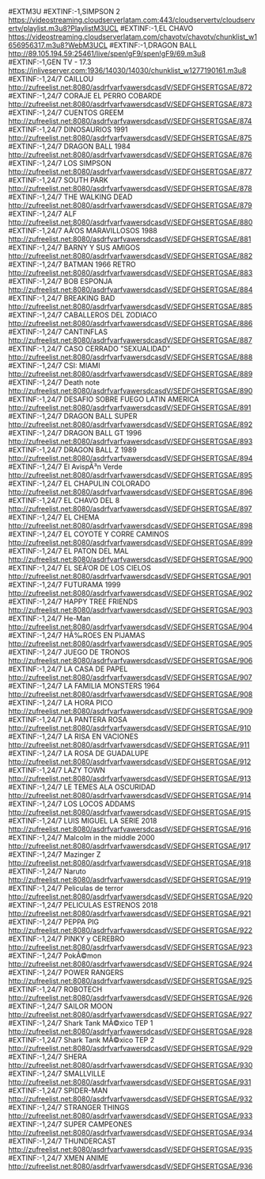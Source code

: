 #EXTM3U
#EXTINF:-1,SIMPSON 2
https://videostreaming.cloudserverlatam.com:443/cloudservertv/cloudservertv/playlist.m3u8?PlaylistM3UCL
#EXTINF:-1,EL CHAVO
https://videostreaming.cloudserverlatam.com/chavotv/chavotv/chunklist_w1656956317.m3u8?WebM3UCL
#EXTINF:-1,DRAGON BALL
http://89.105.194.59:25461/live/spen!gF9/spen!gF9/69.m3u8
#EXTINF:-1,GEN TV - 17.3
https://inliveserver.com:1936/14030/14030/chunklist_w1277190161.m3u8
#EXTINF:-1,24/7  CAILLOU
http://zufreelist.net:8080/asdrfvarfvawersdcasdV/SEDFGHSERTGSAE/872
#EXTINF:-1,24/7  CORAJE EL PERRO COBARDE
http://zufreelist.net:8080/asdrfvarfvawersdcasdV/SEDFGHSERTGSAE/873
#EXTINF:-1,24/7  CUENTOS GREEM
http://zufreelist.net:8080/asdrfvarfvawersdcasdV/SEDFGHSERTGSAE/874
#EXTINF:-1,24/7  DINOSAURIOS 1991
http://zufreelist.net:8080/asdrfvarfvawersdcasdV/SEDFGHSERTGSAE/875
#EXTINF:-1,24/7  DRAGON BALL 1984
http://zufreelist.net:8080/asdrfvarfvawersdcasdV/SEDFGHSERTGSAE/876
#EXTINF:-1,24/7  LOS SIMPSON
http://zufreelist.net:8080/asdrfvarfvawersdcasdV/SEDFGHSERTGSAE/877
#EXTINF:-1,24/7  SOUTH PARK
http://zufreelist.net:8080/asdrfvarfvawersdcasdV/SEDFGHSERTGSAE/878
#EXTINF:-1,24/7  THE WALKING DEAD
http://zufreelist.net:8080/asdrfvarfvawersdcasdV/SEDFGHSERTGSAE/879
#EXTINF:-1,24/7 ALF
http://zufreelist.net:8080/asdrfvarfvawersdcasdV/SEDFGHSERTGSAE/880
#EXTINF:-1,24/7 AÃ‘OS MARAVILLOSOS 1988
http://zufreelist.net:8080/asdrfvarfvawersdcasdV/SEDFGHSERTGSAE/881
#EXTINF:-1,24/7 BARNY Y SUS AMIGOS
http://zufreelist.net:8080/asdrfvarfvawersdcasdV/SEDFGHSERTGSAE/882
#EXTINF:-1,24/7 BATMAN 1966 RETRO
http://zufreelist.net:8080/asdrfvarfvawersdcasdV/SEDFGHSERTGSAE/883
#EXTINF:-1,24/7 BOB ESPONJA
http://zufreelist.net:8080/asdrfvarfvawersdcasdV/SEDFGHSERTGSAE/884
#EXTINF:-1,24/7 BREAKING  BAD
http://zufreelist.net:8080/asdrfvarfvawersdcasdV/SEDFGHSERTGSAE/885
#EXTINF:-1,24/7 CABALLEROS DEL ZODIACO
http://zufreelist.net:8080/asdrfvarfvawersdcasdV/SEDFGHSERTGSAE/886
#EXTINF:-1,24/7 CANTINFLAS
http://zufreelist.net:8080/asdrfvarfvawersdcasdV/SEDFGHSERTGSAE/887
#EXTINF:-1,24/7 CASO CERRADO "SEXUALIDAD"
http://zufreelist.net:8080/asdrfvarfvawersdcasdV/SEDFGHSERTGSAE/888
#EXTINF:-1,24/7 CSI: MIAMI
http://zufreelist.net:8080/asdrfvarfvawersdcasdV/SEDFGHSERTGSAE/889
#EXTINF:-1,24/7 Death note
http://zufreelist.net:8080/asdrfvarfvawersdcasdV/SEDFGHSERTGSAE/890
#EXTINF:-1,24/7 DESAFIO SOBRE FUEGO LATIN AMERICA
http://zufreelist.net:8080/asdrfvarfvawersdcasdV/SEDFGHSERTGSAE/891
#EXTINF:-1,24/7 DRAGON  BALL SUPER
http://zufreelist.net:8080/asdrfvarfvawersdcasdV/SEDFGHSERTGSAE/892
#EXTINF:-1,24/7 DRAGON BALL GT 1996
http://zufreelist.net:8080/asdrfvarfvawersdcasdV/SEDFGHSERTGSAE/893
#EXTINF:-1,24/7 DRAGON BALL Z 1989
http://zufreelist.net:8080/asdrfvarfvawersdcasdV/SEDFGHSERTGSAE/894
#EXTINF:-1,24/7 El AvispÃ³n Verde
http://zufreelist.net:8080/asdrfvarfvawersdcasdV/SEDFGHSERTGSAE/895
#EXTINF:-1,24/7 EL CHAPULIN COLORADO
http://zufreelist.net:8080/asdrfvarfvawersdcasdV/SEDFGHSERTGSAE/896
#EXTINF:-1,24/7 EL CHAVO DEL 8
http://zufreelist.net:8080/asdrfvarfvawersdcasdV/SEDFGHSERTGSAE/897
#EXTINF:-1,24/7 EL CHEMA
http://zufreelist.net:8080/asdrfvarfvawersdcasdV/SEDFGHSERTGSAE/898
#EXTINF:-1,24/7 EL COYOTE Y CORRE CAMINOS
http://zufreelist.net:8080/asdrfvarfvawersdcasdV/SEDFGHSERTGSAE/899
#EXTINF:-1,24/7 EL PATON DEL MAL
http://zufreelist.net:8080/asdrfvarfvawersdcasdV/SEDFGHSERTGSAE/900
#EXTINF:-1,24/7 EL SEÃ‘OR DE LOS CIELOS
http://zufreelist.net:8080/asdrfvarfvawersdcasdV/SEDFGHSERTGSAE/901
#EXTINF:-1,24/7 FUTURAMA 1999
http://zufreelist.net:8080/asdrfvarfvawersdcasdV/SEDFGHSERTGSAE/902
#EXTINF:-1,24/7 HAPPY TREE FRIENDS
http://zufreelist.net:8080/asdrfvarfvawersdcasdV/SEDFGHSERTGSAE/903
#EXTINF:-1,24/7 He-Man
http://zufreelist.net:8080/asdrfvarfvawersdcasdV/SEDFGHSERTGSAE/904
#EXTINF:-1,24/7 HÃ‰ROES EN PIJAMAS
http://zufreelist.net:8080/asdrfvarfvawersdcasdV/SEDFGHSERTGSAE/905
#EXTINF:-1,24/7 JUEGO DE TRONOS
http://zufreelist.net:8080/asdrfvarfvawersdcasdV/SEDFGHSERTGSAE/906
#EXTINF:-1,24/7 LA CASA DE PAPEL
http://zufreelist.net:8080/asdrfvarfvawersdcasdV/SEDFGHSERTGSAE/907
#EXTINF:-1,24/7 LA FAMILIA MONSTERS 1964
http://zufreelist.net:8080/asdrfvarfvawersdcasdV/SEDFGHSERTGSAE/908
#EXTINF:-1,24/7 LA HORA PICO
http://zufreelist.net:8080/asdrfvarfvawersdcasdV/SEDFGHSERTGSAE/909
#EXTINF:-1,24/7 LA PANTERA ROSA
http://zufreelist.net:8080/asdrfvarfvawersdcasdV/SEDFGHSERTGSAE/910
#EXTINF:-1,24/7 LA RISA EN VACIONES
http://zufreelist.net:8080/asdrfvarfvawersdcasdV/SEDFGHSERTGSAE/911
#EXTINF:-1,24/7 LA ROSA DE GUADALUPE
http://zufreelist.net:8080/asdrfvarfvawersdcasdV/SEDFGHSERTGSAE/912
#EXTINF:-1,24/7 LAZY TOWN
http://zufreelist.net:8080/asdrfvarfvawersdcasdV/SEDFGHSERTGSAE/913
#EXTINF:-1,24/7 LE TEMES ALA OSCURIDAD
http://zufreelist.net:8080/asdrfvarfvawersdcasdV/SEDFGHSERTGSAE/914
#EXTINF:-1,24/7 LOS LOCOS ADDAMS
http://zufreelist.net:8080/asdrfvarfvawersdcasdV/SEDFGHSERTGSAE/915
#EXTINF:-1,24/7 LUIS MIGUEL LA SERIE 2018
http://zufreelist.net:8080/asdrfvarfvawersdcasdV/SEDFGHSERTGSAE/916
#EXTINF:-1,24/7 Malcolm in the middle 2000
http://zufreelist.net:8080/asdrfvarfvawersdcasdV/SEDFGHSERTGSAE/917
#EXTINF:-1,24/7 Mazinger Z
http://zufreelist.net:8080/asdrfvarfvawersdcasdV/SEDFGHSERTGSAE/918
#EXTINF:-1,24/7 Naruto
http://zufreelist.net:8080/asdrfvarfvawersdcasdV/SEDFGHSERTGSAE/919
#EXTINF:-1,24/7 Peliculas de terror
http://zufreelist.net:8080/asdrfvarfvawersdcasdV/SEDFGHSERTGSAE/920
#EXTINF:-1,24/7 PELICULAS ESTRENOS 2018
http://zufreelist.net:8080/asdrfvarfvawersdcasdV/SEDFGHSERTGSAE/921
#EXTINF:-1,24/7 PEPPA PIG
http://zufreelist.net:8080/asdrfvarfvawersdcasdV/SEDFGHSERTGSAE/922
#EXTINF:-1,24/7 PINKY y CEREBRO
http://zufreelist.net:8080/asdrfvarfvawersdcasdV/SEDFGHSERTGSAE/923
#EXTINF:-1,24/7 PokÃ©mon
http://zufreelist.net:8080/asdrfvarfvawersdcasdV/SEDFGHSERTGSAE/924
#EXTINF:-1,24/7 POWER RANGERS
http://zufreelist.net:8080/asdrfvarfvawersdcasdV/SEDFGHSERTGSAE/925
#EXTINF:-1,24/7 ROBOTECH
http://zufreelist.net:8080/asdrfvarfvawersdcasdV/SEDFGHSERTGSAE/926
#EXTINF:-1,24/7 SAILOR MOON
http://zufreelist.net:8080/asdrfvarfvawersdcasdV/SEDFGHSERTGSAE/927
#EXTINF:-1,24/7 Shark Tank MÃ©xico TEP 1
http://zufreelist.net:8080/asdrfvarfvawersdcasdV/SEDFGHSERTGSAE/928
#EXTINF:-1,24/7 Shark Tank MÃ©xico TEP 2
http://zufreelist.net:8080/asdrfvarfvawersdcasdV/SEDFGHSERTGSAE/929
#EXTINF:-1,24/7 SHERA
http://zufreelist.net:8080/asdrfvarfvawersdcasdV/SEDFGHSERTGSAE/930
#EXTINF:-1,24/7 SMALLVILLE
http://zufreelist.net:8080/asdrfvarfvawersdcasdV/SEDFGHSERTGSAE/931
#EXTINF:-1,24/7 SPIDER-MAN
http://zufreelist.net:8080/asdrfvarfvawersdcasdV/SEDFGHSERTGSAE/932
#EXTINF:-1,24/7 STRANGER THINGS
http://zufreelist.net:8080/asdrfvarfvawersdcasdV/SEDFGHSERTGSAE/933
#EXTINF:-1,24/7 SUPER CAMPEONES
http://zufreelist.net:8080/asdrfvarfvawersdcasdV/SEDFGHSERTGSAE/934
#EXTINF:-1,24/7 THUNDERCAST
http://zufreelist.net:8080/asdrfvarfvawersdcasdV/SEDFGHSERTGSAE/935
#EXTINF:-1,24/7 XMEN ANIME
http://zufreelist.net:8080/asdrfvarfvawersdcasdV/SEDFGHSERTGSAE/936

